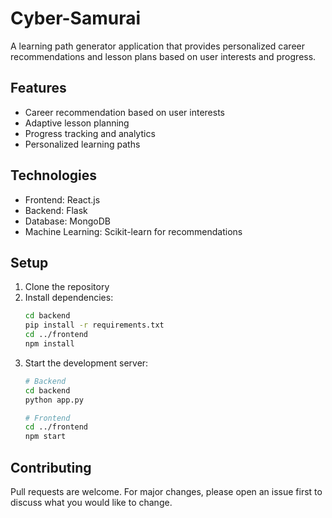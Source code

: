 # Cyber-Samurai

A learning path generator application that provides personalized career recommendations and lesson plans based on user interests and progress.

## Features
- Career recommendation based on user interests
- Adaptive lesson planning
- Progress tracking and analytics
- Personalized learning paths

## Technologies
- Frontend: React.js
- Backend: Flask
- Database: MongoDB
- Machine Learning: Scikit-learn for recommendations

## Setup
1. Clone the repository
2. Install dependencies:
   ```bash
   cd backend
   pip install -r requirements.txt
   cd ../frontend
   npm install
   ```
3. Start the development server:
   ```bash
   # Backend
   cd backend
   python app.py
   
   # Frontend
   cd ../frontend
   npm start
   ```

## Contributing
Pull requests are welcome. For major changes, please open an issue first to discuss what you would like to change.
